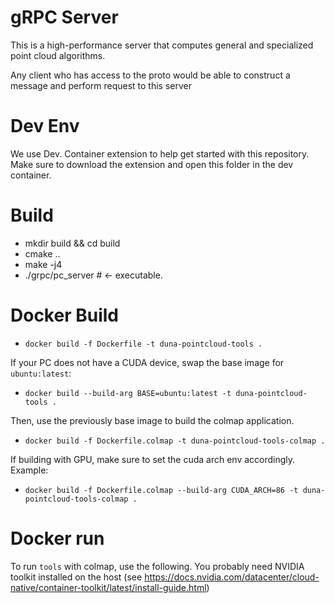 # gRPC Server
This is a high-performance server that computes general and specialized point cloud algorithms.

Any client who has access to the proto would be able to construct a message and perform request to this server


# Dev Env

We use Dev. Container extension to help get started with this repository. Make sure to download the extension and open this folder in the dev container.

# Build

- mkdir build && cd build
- cmake ..
- make -j4
- ./grpc/pc_server # <- executable.


# Docker Build

- `docker build -f Dockerfile -t duna-pointcloud-tools .`

If your PC does not have a CUDA device, swap the base image for `ubuntu:latest`:

- `docker build --build-arg BASE=ubuntu:latest -t duna-pointcloud-tools .`

Then, use the previously base image to build the colmap application.

- `docker build -f Dockerfile.colmap -t duna-pointcloud-tools-colmap .`

If building with GPU, make sure to set the cuda arch env accordingly. Example:

- `docker build -f Dockerfile.colmap --build-arg CUDA_ARCH=86 -t duna-pointcloud-tools-colmap .`

# Docker run

To run `tools` with colmap, use the following. You probably need NVIDIA toolkit installed on the host (see https://docs.nvidia.com/datacenter/cloud-native/container-toolkit/latest/install-guide.html)
